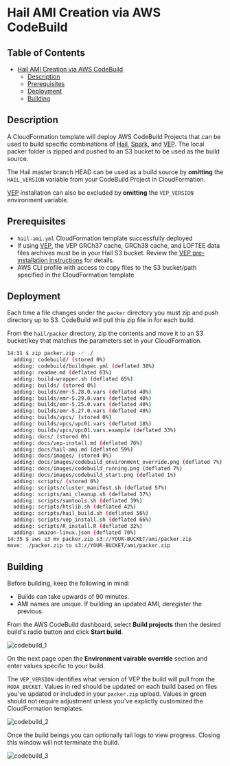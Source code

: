 # Hail AMI Creation via AWS CodeBuild

## Table of Contents

- [Hail AMI Creation via AWS CodeBuild](#hail-ami-creation-via-aws-codebuild)
  - [Description](#description)
  - [Prerequisites](#prerequisites)
  - [Deployment](#deployment)
  - [Building](#building)

## Description

A CloudFormation template will deploy AWS CodeBuild Projects that can be used to build specific combinations of [Hail](https://hail.is), [Spark](https://docs.aws.amazon.com/emr/latest/ReleaseGuide/emr-spark.html), and [VEP](https://useast.ensembl.org/info/docs/tools/vep/index.html).  The local packer folder is zipped and pushed to an S3 bucket to be used as the build source.

The Hail master branch HEAD can be used as a build source by **omitting** the `HAIL_VERSION` variable from your CodeBuild Project in CloudFormation.

[VEP](https://useast.ensembl.org/info/docs/tools/vep/index.html) installation can also be excluded by **omitting** the `VEP_VERSION` environment variable.

## Prerequisites

- `hail-ami.yml` CloudFormation template successfully deployed
- If using [VEP](https://useast.ensembl.org/info/docs/tools/vep/index.html), the VEP GRCh37 cache, GRCh38 cache, and LOFTEE data files archives must be in your Hail S3 bucket.  Review the [VEP pre-installation instructions](vep-install.md) for details.
- AWS CLI profile with access to copy files to the S3 bucket/path specified in the CloudFormation template

## Deployment

Each time a file changes under the `packer` directory you must zip and push directory up to S3.  CodeBuild will pull this zip file in for each build.

From the `hail/packer` directory, zip the contents and move it to an S3 bucket/key that matches the parameters set in your CloudFormation.

```bash
14:31 $ zip packer.zip -r ./
  adding: codebuild/ (stored 0%)
  adding: codebuild/buildspec.yml (deflated 38%)
  adding: readme.md (deflated 63%)
  adding: build-wrapper.sh (deflated 65%)
  adding: builds/ (stored 0%)
  adding: builds/emr-5.28.0.vars (deflated 40%)
  adding: builds/emr-5.29.0.vars (deflated 40%)
  adding: builds/emr-5.25.0.vars (deflated 40%)
  adding: builds/emr-5.27.0.vars (deflated 40%)
  adding: builds/vpcs/ (stored 0%)
  adding: builds/vpcs/vpc01.vars (deflated 18%)
  adding: builds/vpcs/vpc01.vars.example (deflated 33%)
  adding: docs/ (stored 0%)
  adding: docs/vep-install.md (deflated 76%)
  adding: docs/hail-ami.md (deflated 59%)
  adding: docs/images/ (stored 0%)
  adding: docs/images/codebuild_environment_override.png (deflated 7%)
  adding: docs/images/codebuild_running.png (deflated 7%)
  adding: docs/images/codebuild_start.png (deflated 1%)
  adding: scripts/ (stored 0%)
  adding: scripts/cluster_manifest.sh (deflated 57%)
  adding: scripts/ami_cleanup.sh (deflated 37%)
  adding: scripts/samtools.sh (deflated 39%)
  adding: scripts/htslib.sh (deflated 42%)
  adding: scripts/hail_build.sh (deflated 56%)
  adding: scripts/vep_install.sh (deflated 66%)
  adding: scripts/R_install.R (deflated 32%)
  adding: amazon-linux.json (deflated 70%)
14:35 $ aws s3 mv packer.zip s3://YOUR-BUCKET/ami/packer.zip
move: ./packer.zip to s3://YOUR-BUCKET/ami/packer.zip
```

## Building

Before building, keep the following in mind:

- Builds can take upwards of 90 minutes.
- AMI names are unique.  If building an updated AMI, deregister the previous.

From the AWS CodeBuild dashboard, select **Build projects** then the desired build's radio button and click **Start build**.

![codebuild_1](images/codebuild_start.png)

On the next page open the **Environment vairable override** section and enter values specific to your build.

The `VEP_VERSION` identifies what version of VEP the build will pull from the `RODA_BUCKET`.  Values in red should be updated on each build based on files you've updated or included in your `packer.zip` upload. Values in green should not require adjustment unless you've explictly customized the CloudFormation templates.

![codebuild_2](images/codebuild_environment_override.png)

Once the build beings you can optionally tail logs to view progress.  Closing this window will not terminate the build.

![codebuild_3](images/codebuild_running.png)

